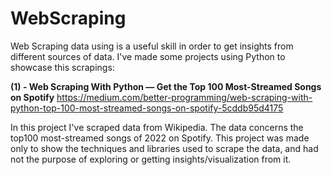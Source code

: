# WebScraping
Web Scraping data using is a useful skill in order to get insights from different sources of data.
I've made some projects using Python to showcase this scrapings:

**(1) - Web Scraping With Python — Get the Top 100 Most-Streamed Songs on Spotify**
https://medium.com/better-programming/web-scraping-with-python-top-100-most-streamed-songs-on-spotify-5cddb95d4175

In this project I've scraped data from Wikipedia. The data concerns the top100 most-streamed songs of 2022 on Spotify.
This project was made only to show the techniques and libraries used to scrape the data, and had not the purpose of exploring or getting insights/visualization from it.
